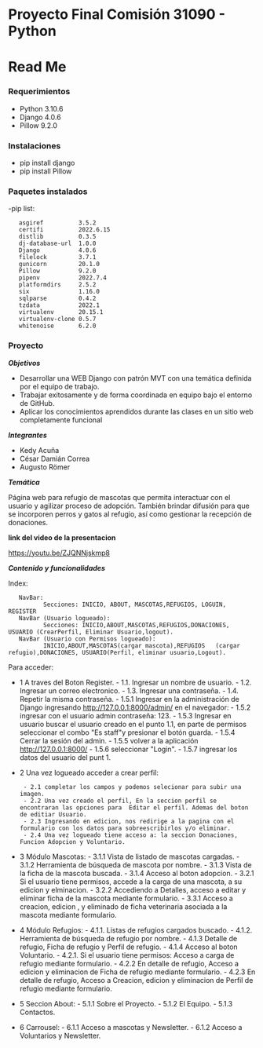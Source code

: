 # Proyecto Final Comisión 31090 - Python
# Read Me

### Requerimientos

- Python 3.10.6
- Django 4.0.6
- Pillow  9.2.0

### Instalaciones

- pip install django
- pip install Pillow

### Paquetes instalados


-pip list:  

       asgiref          3.5.2
       certifi          2022.6.15
       distlib          0.3.5
       dj-database-url  1.0.0
       Django           4.0.6
       filelock         3.7.1
       gunicorn         20.1.0
       Pillow           9.2.0
       pipenv           2022.7.4
       platformdirs     2.5.2
       six              1.16.0
       sqlparse         0.4.2
       tzdata           2022.1
       virtualenv       20.15.1
       virtualenv-clone 0.5.7
       whitenoise       6.2.0 



### Proyecto


***Objetivos***

- Desarrollar una WEB Django con patrón MVT con una temática definida por el equipo de trabajo.
- Trabajar exitosamente y de forma coordinada en equipo bajo el entorno de GitHub.
- Aplicar los conocimientos aprendidos durante las clases en un sitio web completamente funcional


***Integrantes***

- Kedy Acuña
- César Damián Correa
- Augusto Römer


***Temática***

Página web para refugio de mascotas que permita interactuar con el usuario y agilizar proceso de adopción. 
También brindar difusión para que se incorporen perros y gatos al refugio, así como gestionar la recepción de donaciones.


**link del video de la presentacion**

https://youtu.be/ZJQNNjskmp8


***Contenido y funcionalidades***


Index:

       NavBar: 
              Secciones: INICIO, ABOUT, MASCOTAS,REFUGIOS, LOGUIN, REGISTER 
       NavBar (Usuario logueado):
              Secciones: INICIO,ABOUT,MASCOTAS,REFUGIOS,DONACIONES, USUARIO (CrearPerfil, Eliminar Usuario,logout).
       NavBar (Usuario con Permisos logueado):
              INICIO,ABOUT,MASCOTAS(cargar mascota),REFUGIOS   (cargar refugio),DONACIONES, USUARIO(Perfil, eliminar usuario,Logout).


Para acceder: 

- 1 A traves del Boton Register.
       - 1.1. Ingresar un nombre de usuario.
       - 1.2. Ingresar un correo electronico.
       - 1.3. Ingresar una contraseña.
       - 1.4. Repetir la misma contraseña.
       - 1.5.1 Ingresar en la administración de Django ingresando http://127.0.0.1:8000/admin/ en el navegador:
       - 1.5.2 ingresar con el usuario admin contraseña: 123.
       - 1.5.3 Ingresar en usuario buscar el usuario creado en el punto 1.1, en parte de permisos seleccionar el combo "Es staff"y presionar el botón guarda.
       - 1.5.4 Cerrar la sesión del admin.
       - 1.5.5 volver a la aplicación http://127.0.0.1:8000/ 
       - 1.5.6 seleccionar "Login".
       - 1.5.7 ingresar los datos del usuario del punt 1.

- 2 Una vez logueado acceder a crear perfil:

       - 2.1 completar los campos y podemos selecionar para subir una imagen.
       - 2.2 Una vez creado el perfil, En la seccion perfil se encontraran las opciones para  Editar el perfil. Ademas del boton de editiar Usuario.
       - 2.3 Ingresando en edicion, nos redirige a la pagina con el formulario con los datos para sobreescribirlos y/o eliminar.
       - 2.4 Una vez logueado tiene acceso a: la seccion Donaciones, Funcion Adopcion y Voluntario.

- 3 Módulo Mascotas:
       - 3.1.1 Vista de listado de mascotas cargadas.
       - 3.1.2 Herramienta de búsqueda de mascota por nombre.
       - 3.1.3 Vista de la ficha de la mascota buscada.
       - 3.1.4 Acceso al boton adopcion.
       - 3.2.1 Si el usuario tiene permisos, accede a la carga de una mascota, a su edicion y elminacion.
       - 3.2.2 Accediendo a Detalles, acceso a editar y eliminar ficha de la mascota mediante formulario.
       - 3.3.1 Acceso a  creacion, edicion , y eliminado de ficha veterinaria asociada a la mascota mediante formulario.
         
- 4 Módulo Refugios:
       - 4.1.1. Listas de refugios cargados buscado.
       - 4.1.2. Herramienta de búsqueda de refugio por nombre.
       - 4.1.3  Detalle de refugio, Ficha de refugio y Perfil de refugio.
       - 4.1.4  Acceso al boton Voluntario.
       - 4.2.1. Si el usuario tiene permisos: Acceso a carga de refugio mediante formulario.
       - 4.2.2 En detalle de refugio, Acceso a edicion y eliminacion de Ficha de refugio mediante formulario.
       - 4.2.3 En detalle de refugio, Acceso a Creacion, edicion y eliminacion de Perfil de refugio mediante formulario.

- 5 Seccion About:
       - 5.1.1 Sobre el Proyecto.
       - 5.1.2 El Equipo.
       - 5.1.3 Contactos.

- 6  Carrousel:
       - 6.1.1 Acceso a mascotas y Newsletter.
       - 6.1.2 Acceso a Voluntarios y Newsletter.
